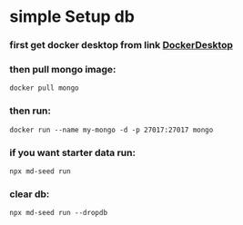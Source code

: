 # simple Setup db

### first get docker desktop from link [DockerDesktop](https://www.docker.com/products/docker-desktop/)
### then pull mongo image:
``` 
docker pull mongo
```
### then run:
```
docker run --name my-mongo -d -p 27017:27017 mongo
```

### if you want starter data run:
```
npx md-seed run
```

### clear db:
```
npx md-seed run --dropdb
```